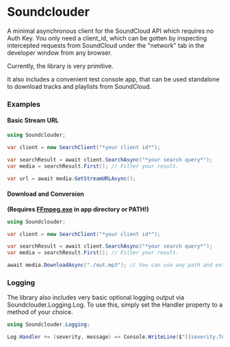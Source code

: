 # Soundclouder

A minimal asynchronous client for the SoundCloud API which requires no Auth Key.
You only need a client_id, which can be gotten by inspecting intercepted requests from SoundCloud under the "network" tab in the developer window from any browser.

Currently, the library is very primitive.

It also includes a convenient test console app, that can be used standalone to download tracks and playlists from SoundCloud.

### Examples

#### Basic Stream URL
```cs
using Soundclouder;

var client = new SearchClient("*your client id*");

var searchResult = await client.SearchAsync("*your search query*");
var media = searchResult.First(); // Filter your result.

var url = await media.GetStreamURLAsync();
```

#### Download and Conversion
**(Requires [FFmpeg.exe](https://ffmpeg.org/download.html) in app directory or PATH!)**
```cs
using Soundclouder;

var client = new SearchClient("*your client id*");

var searchResult = await client.SearchAsync("*your search query*");
var media = searchResult.First(); // Filter your result.

await media.DownloadAsync("./out.mp3"); // You can use any path and extension, and ffmpeg will convert automatically.
```

### Logging

The library also includes very basic optional logging output via Soundclouder.Logging.Log.
To use this, simply set the Handler property to a method of your choice.
```cs
using Soundclouder.Logging;

Log.Handler += (severity, message) => Console.WriteLine($"[{severity.ToString().ToUpper()}] {message}");
```
